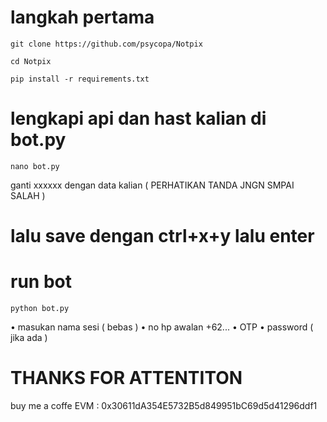 # langkah pertama
```
git clone https://github.com/psycopa/Notpix
```
```
cd Notpix
```
```
pip install -r requirements.txt
```
# lengkapi api dan hast kalian di bot.py
```
nano bot.py
```
ganti xxxxxx dengan data kalian
( PERHATIKAN TANDA JNGN SMPAI SALAH )
# lalu save dengan ctrl+x+y lalu enter

# run bot 
```
python bot.py
```
• masukan nama sesi ( bebas )
• no hp awalan +62...
• OTP
• password ( jika ada )

# THANKS FOR ATTENTITON
buy me a coffe
EVM : 0x30611dA354E5732B5d849951bC69d5d41296ddf1

